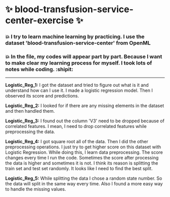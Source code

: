 # :sparkles: blood-transfusion-service-center-exercise :sparkles:





### :boom: I try to learn machine learning by practicing. I use the dataset 'blood-transfusion-service-center' from OpenML




### :boom: In the file, my codes will appear part by part. Because I want to make clear my learning process for myself. I took lots of notes while coding. :shipit:

---------------------------------------------------------------------
**Logistic_Reg_1:** I got the dataset and tried to figure out what is it and understand how can I use it. I made a logistic regression model. Then I observed its score and predictions.

**Logistic_Reg_2:** I looked for if there are any missing elements in the dataset and then handled them.

**Logistic_Reg_3:** I found out the column 'V3' need to be dropped because of correlated features. I mean, I need to drop correlated features while preprocessing the data.

**Logistic_Reg_4:** I got square root all of the data. Then I did the other preprocessing operations. I just try to get higher score on this dataset with Logistic Regression. While doing this, I learn data preprocessing. The score changes every time I run the code. Sometimes the score after processing the data is higher and sometimes it is not. I think its reason is splitting the train set and test set randomly. It looks like I need to find the best split.

**Logistic_Reg_5:** While splitting the data I chose a random state number. So the data will split in the same way every time. Also I found a more easy way to handle the missing values.
